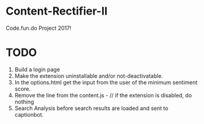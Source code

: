# Content-Rectifier-II
Code.fun.do Project 2017!

# TODO
1. Build a login page
2. Make the extension uninstallable and/or not-deactivatable.
3. In the options.html get the input from the user of the minimum sentiment score.
4. Remove the line from the content.js - // if the extension is disabled, do nothing
5. Search Analysis before search results are loaded and sent to captionbot.
